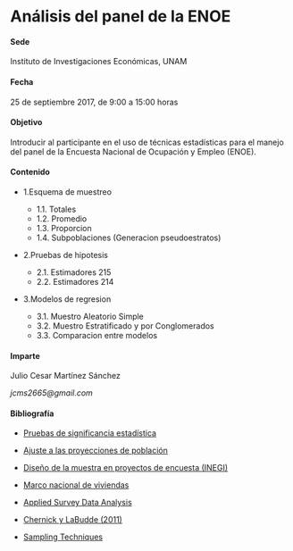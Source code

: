 # Análisis del panel de la ENOE

#### Sede
Instituto de Investigaciones Económicas, UNAM


#### Fecha
25 de septiembre 2017, de 9:00 a 15:00 horas

#### Objetivo 

Introducir al participante en el uso de técnicas estadísticas para el manejo del panel de la Encuesta Nacional de Ocupación y Empleo (ENOE). 

#### Contenido

+ 1.Esquema de muestreo
	+ 1.1. Totales	
	+ 1.2. Promedio
	+ 1.3. Proporcion
	+ 1.4. Subpoblaciones (Generacion pseudoestratos)
  
+ 2.Pruebas de hipotesis
	+ 2.1. Estimadores 215
	+ 2.2. Estimadores 214
  
+ 3.Modelos de regresion
	+ 3.1. Muestro Aleatorio Simple
	+ 3.2. Muestro Estratificado y por Conglomerados
	+ 3.3. Comparacion entre modelos	



#### Imparte 

Julio Cesar Martínez Sánchez

_jcms2665@gmail.com_


#### **Bibliografía** 

* [Pruebas de significancia estadística](http://www.beta.inegi.org.mx/contenidos/proyectos/enchogares/regulares/enoe/doc/enoe_significancia.pdf)

* [Ajuste a las proyecciones de población](http://www.beta.inegi.org.mx/contenidos/proyectos/enchogares/regulares/enoe/doc/Nota_Result_Proy.pdf)

* [Diseño de la muestra en proyectos de encuesta (INEGI)](http://www.snieg.mx/contenidos/espanol/normatividad/doctos_genbasica/muestra_encuesta.pdf)

* [Marco nacional de viviendas](http://www.inegi.org.mx/eventos/2013/Foro_Estadistica/doc/P-AnaMariaLanderos.pdf)

* [Applied Survey Data Analysis](http://www.isr.umich.edu/src/smp/asda/)

* [Chernick y LaBudde (2011)](http://www.ievbras.ru/ecostat/Kiril/R/Biblio/R_eng/Chernick2011.pdf)

* [Sampling Techniques](http://hbanaszak.mjr.uw.edu.pl/StatRozw/Books/Cochran_1977_Sampling%20Techniques.pdf)



